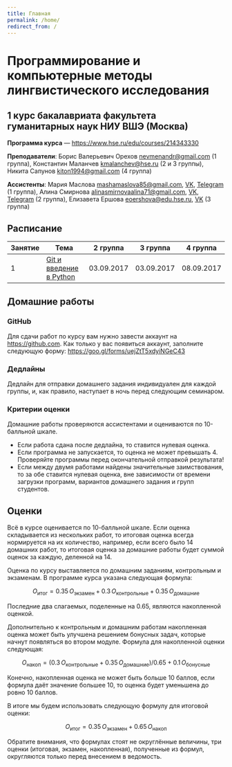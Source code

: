 ```yaml
---
title: Главная
permalink: /home/
redirect_from: /
---
```


# Программирование и компьютерные методы лингвистического исследования

## 1 курс бакалавриата факультета гуманитарных наук НИУ ВШЭ (Москва)

**Программа курса** — <https://www.hse.ru/edu/courses/214343330>

**Преподаватели**: Борис Валерьевич Орехов <nevmenandr@gmail.com> (1 группа),  Константин Маланчев <kmalanchev@hse.ru> (2 и 3 группы), Никита Сапунов <kiton1994@gmail.com> (4 группа)

**Ассистенты**: Мария Маслова <mashamaslova85@gmail.com>, [VK](https://vk.com/hesitantshade),  [Telegram](https://t.me/arstotrix) (1 группа), Алина Смирнова <alinasmirnovaalina71@gmail.com>, [VK](https://vk.com/id85845315),  [Telegram](https://t.me/Kamenshchik) (2 группа), Елизавета Ершова <eoershova@edu.hse.ru>, [VK](https://vk.com/42whereismytea42) (3 группа)



## Расписание

|Занятие|Тема|2 группа|3 группа|4 группа|
|-------|----|--------|--------|--------|
|1|[Git и введение в Python](/01/)|03.09.2017|03.09.2017|08.09.2017|


## Домашние работы

### GitHub

Для сдачи работ по курсу вам нужно завести аккаунт на <https://github.com>. Как только у вас появиться аккаунт, заполните следующую форму: <https://goo.gl/forms/uejZtT5xdyiNGeC43>

### Дедлайны
Дедлайн для отправки домашнего задания индивидуален для каждой группы, и, как правило, наступает в ночь перед следующим семинаром.

### Критерии оценки
Домашние работы проверяются ассистентами и оцениваются по 10-балльной шкале.

- Если работа сдана после дедлайна, то ставится нулевая оценка.
- Если программа не запускается, то оценка не может превышать 4. Проверяйте программы перед окончательной отправкой результата!
- Если между двумя работами найдены значительные заимствования, то за обе ставится нулевая оценка, вне зависимости от времени загрузки программ, вариантов домашнего задания и групп студентов.


## Оценки

Всё в курсе оценивается по 10-балльной шкале.
Если оценка складывается из нескольких работ, то итоговая оценка всегда нормируется на их количество, например, если всего было 14 домашних работ, то итоговая оценка за домашние работы будет суммой оценок за каждую, деленной на 14.

Оценка по курсу выставляется по домашним заданиям, контрольным и экзаменам.
В программе курса указана следующая формула:

$$O_\mathrm{итог} = 0.35\, O_\mathrm{экзамен} + 0.3\, O_\mathrm{контрольные} + 0.35\, O_\mathrm{домашние}$$

Последние два слагаемых, поделенные на 0.65, являются накопленной оценкой.

Дополнительно к контрольным и домашним работам накопленная оценка может быть улучшена решением бонусных задач, которые начнут появляться во втором модуле.
Формула для накопленной оценки следующая:

$$O_\mathrm{накоп} = (0.3\, O_\mathrm{контрольные} + 0.35\, O_\mathrm{домашние}) / 0.65 + 0.1\, O_\mathrm{бонусные}$$

Конечно, накопленная оценка не может быть больше 10 баллов, если формула даёт значение большее 10, то оценка будет уменьшена до ровно 10 баллов.

В итоге мы будем использовать следующую формулу для итоговой оценки:

$$O_\mathrm{итог} = 0.35\, O_\mathrm{экзамен} + 0.65\, O_\mathrm{накоп}$$

Обратите внимания, что формулах стоят не округлённые величины, три оценки (итоговая, экзамен, накопленная), полученные из формул, округляются только перед внесением в ведомость.
